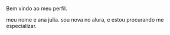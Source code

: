 Bem vindo ao meu perfil.

meu nome e ana julia.
sou nova no alura, e estou procurando me especializar.
